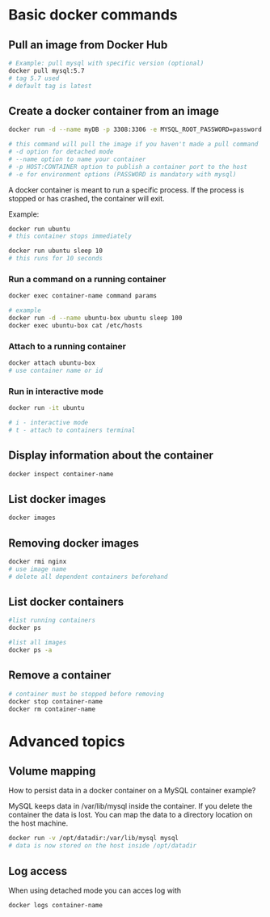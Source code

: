 # Basic docker commands
## Pull an image from Docker Hub
```bash
# Example: pull mysql with specific version (optional)
docker pull mysql:5.7
# tag 5.7 used
# default tag is latest
```

## Create a docker container from an image
```bash
docker run -d --name myDB -p 3308:3306 -e MYSQL_ROOT_PASSWORD=password  mysql:5.7

# this command will pull the image if you haven't made a pull command
# -d option for detached mode
# --name option to name your container
# -p HOST:CONTAINER option to publish a container port to the host
# -e for environment options (PASSWORD is mandatory with mysql)
```
A docker container is meant to run a specific process. If the process is stopped or has crashed, the container will exit.

Example:
```bash
docker run ubuntu
# this container stops immediately

docker run ubuntu sleep 10
# this runs for 10 seconds
```

### Run a command on a running container
```bash
docker exec container-name command params

# example
docker run -d --name ubuntu-box ubuntu sleep 100
docker exec ubuntu-box cat /etc/hosts
```
### Attach to a running container
```bash
docker attach ubuntu-box
# use container name or id
```
### Run in interactive mode
```bash
docker run -it ubuntu

# i - interactive mode
# t - attach to containers terminal
```

## Display information about the container
```bash
docker inspect container-name
```

## List docker images
```bash
docker images
```

## Removing docker images
```bash
docker rmi nginx
# use image name
# delete all dependent containers beforehand
```

## List docker containers
```bash
#list running containers
docker ps

#list all images
docker ps -a
```

## Remove a container
```bash
# container must be stopped before removing
docker stop container-name
docker rm container-name
```
# Advanced topics
## Volume mapping
How to persist data in a docker container on a MySQL container example?

MySQL keeps data in /var/lib/mysql inside the container.
If you delete the container the data is lost. You can map the data to a directory location on the host machine.

```bash
docker run -v /opt/datadir:/var/lib/mysql mysql
# data is now stored on the host inside /opt/datadir
```

## Log access
When using detached mode you can acces log with
```bash
docker logs container-name
```